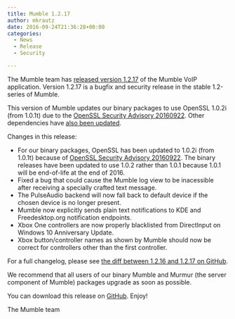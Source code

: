```yaml
---
title: Mumble 1.2.17
author: mkrautz
date: 2016-09-24T21:36:28+00:00
categories:
  - News
  - Release
  - Security

---
```

The Mumble team has [released version 1.2.17][1] of the Mumble VoIP application. Version 1.2.17 is a bugfix and security release in the stable 1.2-series of Mumble.

This version of Mumble updates our binary packages to use OpenSSL 1.0.2i (from 1.0.1t) due to the [OpenSSL Security Advisory 20160922][2]. Other dependencies have [also been updated][3].

<!--more-->

Changes in this release:

  * For our binary packages, OpenSSL has been updated to 1.0.2i (from 1.0.1t) because of [OpenSSL Security Advisory 20160922][2]. The binary releases have been updated to use 1.0.2 rather than 1.0.1 because 1.0.1 will be end-of-life at the end of 2016.
  * Fixed a bug that could cause the Mumble log view to be inacessible after receiving a specially crafted text message.
  * The PulseAudio backend will now fall back to default device if the chosen device is no longer present.
  * Mumble now explicitly sends plain text notifications to KDE and Freedesktop.org notification endpoints.
  * Xbox One controllers are now properly blacklisted from DirectInput on Windows 10 Anniversary Update.
  * Xbox button/controller names as shown by Mumble should now be correct for controllers other than the first controller. </ul>

For a full changelog, please see [the diff between 1.2.16 and 1.2.17 on GitHub][4].

We recommend that all users of our binary Mumble and Murmur (the server component of Mumble) packages upgrade as soon as possible.

You can download this release on [GitHub][5]. Enjoy!

The Mumble team

 [1]: https://github.com/mumble-voip/mumble/releases/tag/1.2.17
 [2]: https://www.openssl.org/news/secadv/20160922.txt
 [3]: https://github.com/mumble-voip/mumble-releng/tree/master/buildenv/1.2.x
 [4]: https://github.com/mumble-voip/mumble/compare/1.2.16...1.2.17
 [5]: https://github.com/mumble-voip/mumble/releases/tag/1.2.17 "https://github.com/mumble-voip/mumble/releases/tag/1.2.17"
